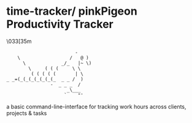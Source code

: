 # time-tracker/ pinkPigeon Productivity Tracker
\033[35m
```
                         -
    \                  /   @ )
      \             _/_   |~ \)
        \     ( ( (     \ \
         ( ( ( ( (       | \
_ _=(_(_(_(_(_(_(_  _ _ /  )
                -  _ _ _  /
                      _\___
                     `    "'         
```
 a basic command-line-interface for tracking work hours across clients, projects & tasks


 

